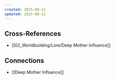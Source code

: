```yaml
---
created: 2025-08-11
updated: 2025-08-11
---
```




## Cross-References

- [[02_Worldbuilding/Lore/Deep Mother Influence]]


## Connections

- [[Deep Mother Influence]]
